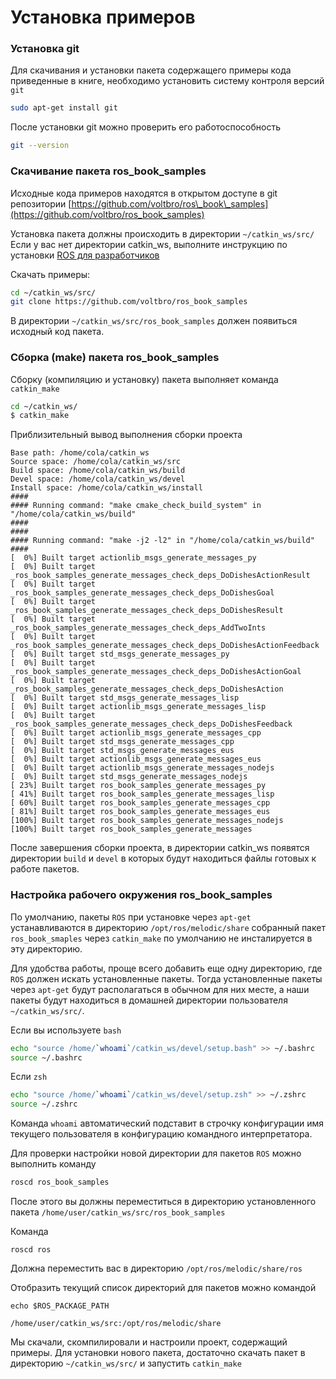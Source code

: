 # Установка примеров

### Установка git

Для скачивания и установки пакета содержащего примеры кода приведенные в книге,  необходимо установить систему контроля версий `git`

```bash
sudo apt-get install git
```

После установки git можно проверить его работоспособность

```bash
git --version
```

### Скачивание пакета ros\_book\_samples

Исходные кода примеров находятся в открытом доступе в git репозитории [https://github.com/voltbro/ros\_book\_samples](https://github.com/voltbro/ros_book_samples)

Установка пакета должны происходить в директории `~/catkin_ws/src/` Если у вас нет директории catkin\_ws, выполните инструкцию по установки  [ROS для разработчиков](./#nastroika-rabochego-okruzheniya)

Скачать примеры:

```bash
cd ~/catkin_ws/src/
git clone https://github.com/voltbro/ros_book_samples
```

В директории `~/catkin_ws/src/ros_book_samples` должен появиться исходный код пакета.

### Сборка \(make\) пакета ros\_book\_samples

Сборку \(компиляцию и установку\) пакета выполняет команда `catkin_make`

```bash
cd ~/catkin_ws/
$ catkin_make
```

Приблизительный вывод выполнения сборки проекта

```text
Base path: /home/cola/catkin_ws
Source space: /home/cola/catkin_ws/src
Build space: /home/cola/catkin_ws/build
Devel space: /home/cola/catkin_ws/devel
Install space: /home/cola/catkin_ws/install
####
#### Running command: "make cmake_check_build_system" in "/home/cola/catkin_ws/build"
####
####
#### Running command: "make -j2 -l2" in "/home/cola/catkin_ws/build"
####
[  0%] Built target actionlib_msgs_generate_messages_py
[  0%] Built target _ros_book_samples_generate_messages_check_deps_DoDishesActionResult
[  0%] Built target _ros_book_samples_generate_messages_check_deps_DoDishesGoal
[  0%] Built target _ros_book_samples_generate_messages_check_deps_DoDishesResult
[  0%] Built target _ros_book_samples_generate_messages_check_deps_AddTwoInts
[  0%] Built target _ros_book_samples_generate_messages_check_deps_DoDishesActionFeedback
[  0%] Built target std_msgs_generate_messages_py
[  0%] Built target _ros_book_samples_generate_messages_check_deps_DoDishesActionGoal
[  0%] Built target _ros_book_samples_generate_messages_check_deps_DoDishesAction
[  0%] Built target std_msgs_generate_messages_lisp
[  0%] Built target actionlib_msgs_generate_messages_lisp
[  0%] Built target _ros_book_samples_generate_messages_check_deps_DoDishesFeedback
[  0%] Built target actionlib_msgs_generate_messages_cpp
[  0%] Built target std_msgs_generate_messages_cpp
[  0%] Built target std_msgs_generate_messages_eus
[  0%] Built target actionlib_msgs_generate_messages_eus
[  0%] Built target actionlib_msgs_generate_messages_nodejs
[  0%] Built target std_msgs_generate_messages_nodejs
[ 23%] Built target ros_book_samples_generate_messages_py
[ 41%] Built target ros_book_samples_generate_messages_lisp
[ 60%] Built target ros_book_samples_generate_messages_cpp
[ 81%] Built target ros_book_samples_generate_messages_eus
[100%] Built target ros_book_samples_generate_messages_nodejs
[100%] Built target ros_book_samples_generate_messages
```

После завершения сборки проекта, в директории catkin\_ws появятся директории `build` и `devel` в которых будут находиться файлы готовых к работе пакетов.

### Настройка рабочего окружения ros\_book\_samples

По умолчанию, пакеты `ROS` при установке через `apt-get` устанавливаются в директорию `/opt/ros/melodic/share` собранный пакет `ros_book_smaples` через `catkin_make` по умолчанию не инсталируется в эту директорию.

Для удобства работы, проще всего добавить еще одну директорию, где `ROS` должен искать установленные пакеты. Тогда установленные пакеты через `apt-get` будут располагаться в обычном для них месте, а наши пакеты будут находиться в домашней директории пользователя `~/catkin_ws/src/`.

Если вы используете `bash`

```bash
echo "source /home/`whoami`/catkin_ws/devel/setup.bash" >> ~/.bashrc
source ~/.bashrc
```

Если `zsh`

```bash
echo "source /home/`whoami`/catkin_ws/devel/setup.zsh" >> ~/.zshrc
source ~/.zshrc
```

Команда `whoami` автоматический подставит в строчку конфигурации имя текущего пользователя в конфигурацию командного интерпретатора.

Для проверки настройки новой директории для пакетов `ROS` можно выполнить команду

```bash
roscd ros_book_samples
```

После этого вы должны переместиться в директорию установленного пакета `/home/user/catkin_ws/src/ros_book_samples`

Команда

```text
roscd ros
```

Должна переместить вас в директорию `/opt/ros/melodic/share/ros`

Отобразить текущий список директорий для пакетов можно командой

```text
echo $ROS_PACKAGE_PATH

/home/user/catkin_ws/src:/opt/ros/melodic/share
```

Мы скачали, скомпилировали и настроили проект, содержащий примеры. Для установки нового пакета, достаточно скачать пакет в директорию `~/catkin_ws/src/` и запустить `catkin_make`
